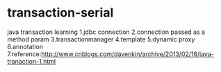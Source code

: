 # transaction-serial
java transaction learning 
1.jdbc connection
2.connection passed as a method param
3.transactionmanager
4.template
5.dynamic proxy
6.annotation
7.reference:http://www.cnblogs.com/davenkin/archive/2013/02/16/java-tranaction-1.html
